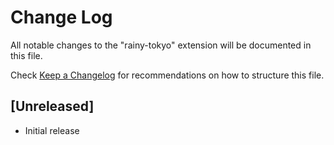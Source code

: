 # Change Log

All notable changes to the "rainy-tokyo" extension will be documented in this file.

Check [Keep a Changelog](http://keepachangelog.com/) for recommendations on how to structure this file.

## [Unreleased]

- Initial release
